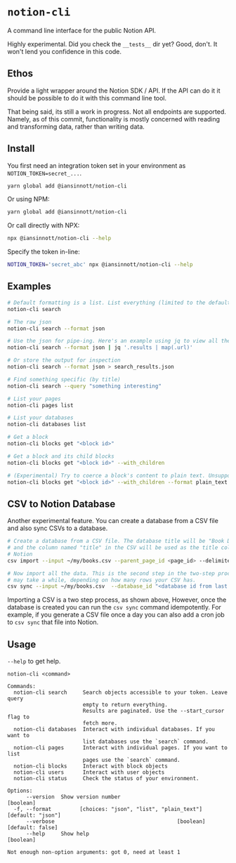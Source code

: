 # `notion-cli`

A command line interface for the public Notion API.

Highly experimental. Did you check the `__tests__` dir yet? Good, don't. It won't lend you confidence in this code.

## Ethos

Provide a light wrapper around the Notion SDK / API. If the API can do it it should be possible to do it with this command line tool.

That being said, its still a work in progress. Not all endpoints are supported. Namely, as of this commit, functionality is mostly concerned with reading and transforming data, rather than writing data.

## Install

You first need an integration token set in your environment as `NOTION_TOKEN=secret_...`. 

```sh
yarn global add @iansinnott/notion-cli
```

Or using NPM:

```sh
yarn global add @iansinnott/notion-cli
```

Or call directly with NPX:

```sh
npx @iansinnott/notion-cli --help
```

Specify the token in-line:

```sh
NOTION_TOKEN='secret_abc' npx @iansinnott/notion-cli --help
```


## Examples

```sh
# Default formatting is a list. List everything (limited to the default page size)
notion-cli search 

# The raw json
notion-cli search --format json

# Use the json for pipe-ing. Here's an example using jq to view all the URLs from the raw search output
notion-cli search --format json | jq '.results | map(.url)'

# Or store the output for inspection
notion-cli search --format json > search_results.json

# Find something specific (by title)
notion-cli search --query "something interesting" 

# List your pages
notion-cli pages list

# List your databases
notion-cli databases list

# Get a block
notion-cli blocks get "<block id>"

# Get a block and its child blocks
notion-cli blocks get "<block id>" --with_children

# (Experimental) Try to coerce a block's content to plain text. Unsupported block types are omitted
notion-cli blocks get "<block id>" --with_children --format plain_text
```

## CSV to Notion Database

Another experimental feature. You can create a database from a CSV file and also sync CSVs to a database.

```sh
# Create a database from a CSV file. The database title will be "Book Database"
# and the column named "title" in the CSV will be used as the title column in
# Notion
csv import --input ~/my/books.csv --parent_page_id <page_id> --delimiter "," --title "Book Database" --title_column "title"

# Now import all the data. This is the second step in the two-step process. This
# may take a while, depending on how many rows your CSV has.
csv sync --input ~/my/books.csv  --database_id "<database id from last command>" --delimiter ","
```

Importing a CSV is a two step process, as shown above, However, once the database is created you can run the `csv sync` command idempotently. For example, if you generate a CSV file once a day you can also add a cron job to `csv sync` that file into Notion.

## Usage

`--help` to get help.

```
notion-cli <command>

Commands:
  notion-cli search     Search objects accessible to your token. Leave query
                        empty to return everything.
                        Results are paginated. Use the --start_cursor flag to
                        fetch more.
  notion-cli databases  Interact with individual databases. If you want to
                        list databases use the `search` command.
  notion-cli pages      Interact with individual pages. If you want to list
                        pages use the `search` command.
  notion-cli blocks     Interact with block objects
  notion-cli users      Interact with user objects
  notion-cli status     Check the status of your environment.

Options:
      --version  Show version number                                   [boolean]
  -f, --format         [choices: "json", "list", "plain_text"] [default: "json"]
      --verbose                                       [boolean] [default: false]
      --help     Show help                                             [boolean]

Not enough non-option arguments: got 0, need at least 1
```
